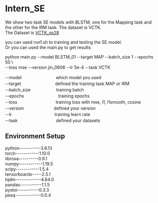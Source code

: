 # Intern_SE

We show two task SE models with BLSTM, one for the Mapping task and the other for the IRM task. The dataset is VCTK.  
The Dataset is [VCTK_sp28](https://drive.google.com/file/d/1sePGXayGyJkqSFaCPwzI8GshZ5OFL-kJ/view?usp=share_link)

you can used run1.sh to training and testing the SE model.  
Or you can used the main.py to get results  

python main.py --model BLSTM_01 --target MAP --batch_size 1 --epochs 50 \  
               --loss mse --version jin_0608 --lr 5e-4 --task VCTK  
               
--model　　　　　　　　which model you used  
--target　　　　　　　　defined the training task MAP or IRM  
--batch_size　　　　　　training batch   
--epochs　　　　　　　　training epochs  
--loss　　　　　　　　　training loss with mse, l1, l1smooth, cosine  
--version　　　　　　　defined your version  
--lr　　　　　　　　　　training learn rate  
--task　　　　　　　　　defined your datasets  

## Environment Setup  
python-----------3.6.13  
torch------------1.10.0  
librosa----------0.9.1  
numpy------------1.19.5  
scipy------------1.5.4  
tensorboardx-----2.5.1  
tqdm-------------4.64.0  
pandas-----------1.1.5  
pystoi-----------0.3.3  
pesq-------------0.0.4  
